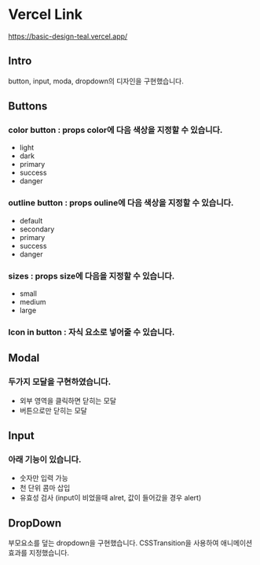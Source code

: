 # Vercel Link
https://basic-design-teal.vercel.app/

## Intro

button, input, moda, dropdown의 디자인을 구현했습니다.

## Buttons

### color button : props color에 다음 색상을 지정할 수 있습니다.

- light
- dark
- primary
- success
- danger

### outline button : props ouline에 다음 색상을 지정할 수 있습니다.

- default
- secondary
- primary
- success
- danger

### sizes : props size에 다음을 지정할 수 있습니다.

- small
- medium
- large

### Icon in button : 자식 요소로 넣어줄 수 있습니다.

## Modal

### 두가지 모달을 구현하였습니다.

- 외부 영역을 클릭하면 닫히는 모달
- 버튼으로만 닫히는 모달

## Input

### 아래 기능이 있습니다.

- 숫자만 입력 가능
- 천 단위 콤마 삽입
- 유효성 검사 (input이 비었을때 alret, 값이 들어갔을 경우 alert)

## DropDown

부모요소를 덮는 dropdown을 구현했습니다.
CSSTransition을 사용하여 애니메이션 효과를 지정했습니다.

